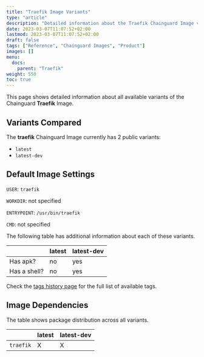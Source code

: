 ```yaml
---
title: "Traefik Image Variants"
type: "article"
description: "Detailed information about the Traefik Chainguard Image variants"
date: 2023-03-07T11:07:52+02:00
lastmod: 2023-03-07T11:07:52+02:00
draft: false
tags: ["Reference", "Chainguard Images", "Product"]
images: []
menu:
  docs:
    parent: "Traefik"
weight: 550
toc: true
---
```


This page shows detailed information about all available variants of the Chainguard **Traefik** Image.

## Variants Compared
The **traefik** Chainguard Image currently has 2 public variants: 

- `latest`
- `latest-dev`

## Default Image Settings
`USER`:		`traefik`

`WORKDIR`:	not specified

`ENTRYPOINT`:	`/usr/bin/traefik`

`CMD`:		not specified

The following table has additional information about each of these variants.

|              | latest | latest-dev |
|--------------|--------|------------|
| Has apk?     | no     | yes        |
| Has a shell? | no     | yes        |

Check the [tags history page](/chainguard/chainguard-images/reference/traefik/tags_history/) for the full list of available tags.
## Image Dependencies
The table shows package distribution across all variants.

|           | latest | latest-dev |
|-----------|--------|------------|
| `traefik` | X      | X          |

